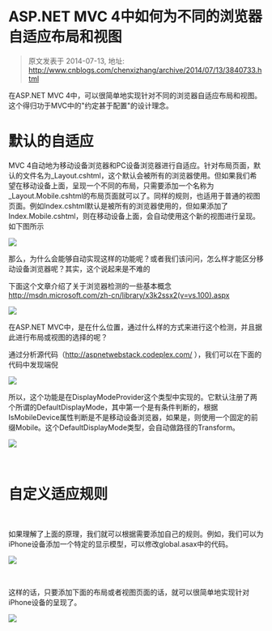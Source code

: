 # ASP.NET MVC 4中如何为不同的浏览器自适应布局和视图 
> 原文发表于 2014-07-13, 地址: http://www.cnblogs.com/chenxizhang/archive/2014/07/13/3840733.html 


在ASP.NET MVC 4中，可以很简单地实现针对不同的浏览器自适应布局和视图。这个得归功于MVC中的"约定甚于配置"的设计理念。


默认的自适应
======

MVC 4自动地为移动设备浏览器和PC设备浏览器进行自适应。针对布局页面，默认的文件名为\_Layout.cshtml，这个默认会被所有的浏览器使用。但如果我们希望在移动设备上面，呈现一个不同的布局，只需要添加一个名称为\_Layout.Mobile.cshtml的布局页面就可以了。同样的规则，也适用于普通的视图页面。例如Index.cshtml默认是被所有的浏览器使用的，但如果添加了Index.Mobile.cshtml，则在移动设备上面，会自动使用这个新的视图进行呈现。如下图所示


![](http://images.cnitblog.com/blog/9072/201407/130850363956346.png)


那么，为什么会能够自动实现这样的功能呢？或者我们该问问，怎么样才能区分移动设备浏览器呢？其实，这个说起来是不难的


下面这个文章介绍了关于浏览器检测的一些基本概念<http://msdn.microsoft.com/zh-cn/library/x3k2ssx2(v=vs.100).aspx>


![](http://images.cnitblog.com/blog/9072/201407/130850375827416.png)


在ASP.NET MVC中，是在什么位置，通过什么样的方式来进行这个检测，并且据此进行布局或视图的选择的呢？


通过分析源代码（<http://aspnetwebstack.codeplex.com/> ），我们可以在下面的代码中发现端倪


![](http://images.cnitblog.com/blog/9072/201407/130850378641332.png)


所以，这个功能是在DisplayModeProvider这个类型中实现的。它默认注册了两个所谓的DefaultDisplayMode，其中第一个是有条件判断的，根据IsMobileDevice属性判断是不是移动设备浏览器，如果是，则使用一个固定的前缀Mobile。这个DefaultDisplayMode类型，会自动做路径的Transform。


![](http://images.cnitblog.com/blog/9072/201407/130850382548044.png)



 

自定义适应规则
=======


 

如果理解了上面的原理，我们就可以根据需要添加自己的规则。例如，我们可以为iPhone设备添加一个特定的显示模型，可以修改global.asax中的代码。


![](http://images.cnitblog.com/blog/9072/201407/130850385822244.png)



 

这样的话，只要添加下面的布局或者视图页面的话，就可以很简单地实现针对iPhone设备的呈现了。


![](http://images.cnitblog.com/blog/9072/201407/130850389422902.png)

